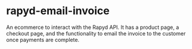 # rapyd-email-invoice

An ecommerce to interact with the Rapyd API. It has a product page, a checkout page, and the functionality to email the invoice to the customer once payments are complete. 
